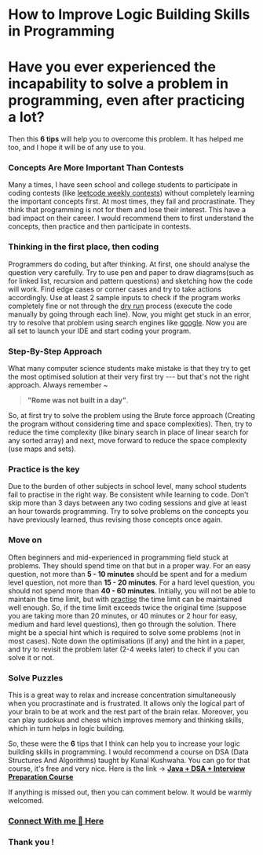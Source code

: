 # How to Improve Logic Building Skills in Programming

# Have you ever experienced the incapability to solve a problem in programming, even after practicing a lot?
Then this **6 tips** will help you to overcome this problem. It has helped me too, and I hope it will be of any use to you.

### Concepts Are More Important Than Contests
Many a times, I have seen school and college students to participate in coding contests (like [leetcode weekly contests](https://leetcode.com/contest/)) without completely learning the important concepts first. At most times, they fail and procrastinate. They think that programming is not for them and lose their interest. This have a bad impact on their career. I would recommend them to first understand the concepts, then practice and then participate in contests.

### Thinking in the first place, then coding
Programmers do coding, but after thinking. At first, one should analyse the question very carefully. Try to use pen and paper to draw diagrams(such as for linked list, recursion and pattern questions) and sketching how the code will work. Find edge cases or corner cases and try to take actions accordingly. Use at least 2 sample inputs to check if the program works completely fine or not through the [dry run](https://www.google.com/search?q=dry+run+meaning+in+programming) process (execute the code manually by going through each line). Now, you might get stuck in an error, try to resolve that problem using search engines like [google](https://www.google.com/). Now you are all set to launch your IDE and start coding your program.

### Step-By-Step Approach
What many computer science students make mistake is that they try to get the most optimised solution at their very first try --- but that's not the right approach. Always remember ~ 
> **"Rome was not built in a day"**. 

So, at first try to solve the problem using the Brute force approach (Creating the program without considering time and space complexities). Then, try to reduce the time complexity (like binary search in place of linear search for any sorted array) and next, move forward to reduce the space complexity (use maps and sets).

### Practice is the key
Due to the burden of other subjects in school level, many school students fail to practise in the right way. Be consistent while learning to code. Don't skip more than 3 days between any two coding sessions and give at least an hour towards programming. Try to solve problems on the concepts you have previously learned, thus revising those concepts once again.

### Move on
Often beginners and mid-experienced in programming field stuck at problems. They should spend time on that but in a proper way. For an easy question, not more than **5 - 10 minutes** should be spent and for a medium level question, not more than **15 - 20 minutes**. For a hard level question, you should not spend more than **40 - 60 minutes**. Initially, you will not be able to maintain the time limit, but with [practise](https://saptarshisarkar.hashnode.dev/improve-logic-building-skills-in-programming#heading-practice-is-the-key) the time limit can be maintained well enough. So, if the time limit exceeds twice the original time (suppose you are taking more than 20 minutes, or 40 minutes or 2 hour for easy, medium and hard level questions), then go through the solution. There might be a special hint which is required to solve some problems (not in most cases). Note down the optimisations (if any) and the hint in a paper, and try to revisit the problem later (2-4 weeks later) to check if you can solve it or not.

### Solve Puzzles
This is a great way to relax and increase concentration simultaneously when you procrastinate and is frustrated. It allows only the logical part of your brain to be at work and the rest part of the brain relax. Moreover, you can play sudokus and chess which improves memory and thinking skills, which in turn helps in logic building.


So, these were the **6** tips that I think can help you to increase your logic building skills in programming. I would recommend a course on DSA (Data Structures And Algorithms) taught by Kunal Kushwaha. You can go for that course, it's free and very nice. Here is the link -> [**Java + DSA + Interview Preparation Course**](https://www.youtube.com/playlist?list=PL9gnSGHSqcnr_DxHsP7AW9ftq0AtAyYqJ)

If anything is missed out, then you can comment below. It would be warmly welcomed.

### [Connect With me 💬 Here](https://bio.link/saptarshi)

### Thank you !